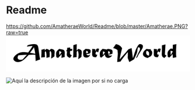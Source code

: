 # Readme

https://github.com/AmatheraeWorld/Readme/blob/master/Amatherae.PNG?raw=true
![Aquí la descripción de la imagen por si no carga](https://raw.githubusercontent.com/AmatheraeWorld/Readme/master/Amatherae.PNG)

![Aquí la descripción de la imagen por si no carga](https://raw.githubusercontent.com/parzibyte/WaterPy/master/assets/ImagenV1.png)
